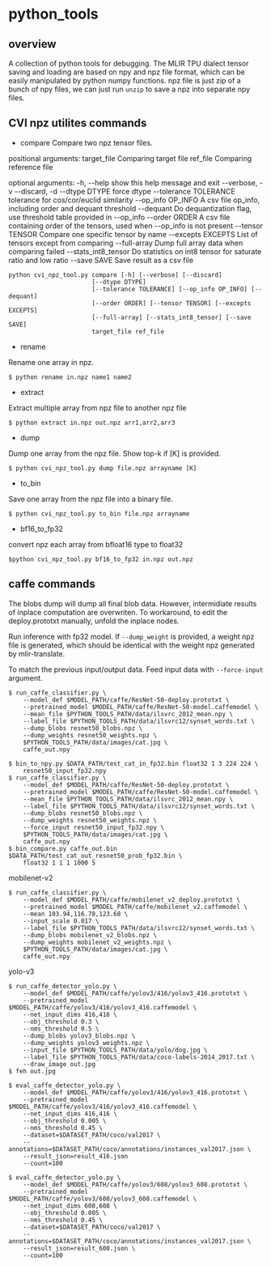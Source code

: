 # python_tools

## overview

A collection of python tools for debugging. The MLIR TPU dialect tensor saving and loading are based on npy and npz file format, which can be easily manipulated by python numpy functions. npz file is just zip of a bunch of npy files, we can just run `unzip` to save a npz into separate npy files.

## CVI npz utilites commands

* compare
Compare two npz tensor files.

positional arguments:
  target_file           Comparing target file
  ref_file              Comparing reference file

optional arguments:
  -h, --help            show this help message and exit
  --verbose, -v
  --discard, -d
  --dtype DTYPE         force dtype
  --tolerance TOLERANCE
                        tolerance for cos/cor/euclid similarity
  --op_info OP_INFO     A csv file op_info, including order and dequant
                        threshold
  --dequant             Do dequantization flag, use threshold table provided
                        in --op_info
  --order ORDER         A csv file containing order of the tensors, used when
                        --op_info is not present
  --tensor TENSOR       Compare one specific tensor by name
  --excepts EXCEPTS     List of tensors except from comparing
  --full-array          Dump full array data when comparing failed
  --stats_int8_tensor   Do statistics on int8 tensor for saturate ratio and
                        low ratio
  --save SAVE           Save result as a csv file

```
python cvi_npz_tool.py compare [-h] [--verbose] [--discard]
                       [--dtype DTYPE]
                       [--tolerance TOLERANCE] [--op_info OP_INFO] [--dequant]
                       [--order ORDER] [--tensor TENSOR] [--excepts EXCEPTS]
                       [--full-array] [--stats_int8_tensor] [--save SAVE]
                       target_file ref_file
```

* rename

Rename one array in npz.

```
$ python rename in.npz name1 name2
```

* extract

Extract multiple array from npz file to another npz file
```
$ python extract in.npz out.npz arr1,arr2,arr3
```

*  dump

Dump one array from the npz file. Show top-k if [K] is provided.
```
$ python cvi_npz_tool.py dump file.npz arrayname [K]
```

* to_bin

Save one array from the npz file into a binary file.
```
$ python cvi_npz_tool.py to_bin file.npz arrayname
```

* bf16_to_fp32

convert npz each array from bfloat16 type to float32

```
$python cvi_npz_tool.py bf16_to_fp32 in.npz out.npz
```

## caffe commands

The blobs dump will dump all final blob data. However, intermidiate results of inplace computation are overwriten. To workaround, to edit the deploy.prototxt manually, unfold the inplace nodes.

Run inference with fp32 model. If `--dump_weight` is provided, a weight npz file is generated, which should be identical with the weight npz generated by mlir-translate.

To match the previous input/output data. Feed input data with `--force-input` argument.

```
$ run_caffe_classifier.py \
    --model_def $MODEL_PATH/caffe/ResNet-50-deploy.prototxt \
    --pretrained_model $MODEL_PATH/caffe/ResNet-50-model.caffemodel \
    --mean_file $PYTHON_TOOLS_PATH/data/ilsvrc_2012_mean.npy \
    --label_file $PYTHON_TOOLS_PATH/data/ilsvrc12/synset_words.txt \
    --dump_blobs resnet50_blobs.npz \
    --dump_weights resnet50_weights.npz \
    $PYTHON_TOOLS_PATH/data/images/cat.jpg \
    caffe_out.npy

$ bin_to_npy.py $DATA_PATH/test_cat_in_fp32.bin float32 1 3 224 224 \
    resnet50_input_fp32.npy
$ run_caffe_classifier.py \
    --model_def $MODEL_PATH/caffe/ResNet-50-deploy.prototxt \
    --pretrained_model $MODEL_PATH/caffe/ResNet-50-model.caffemodel \
    --mean_file $PYTHON_TOOLS_PATH/data/ilsvrc_2012_mean.npy \
    --label_file $PYTHON_TOOLS_PATH/data/ilsvrc12/synset_words.txt \
    --dump_blobs resnet50_blobs.npz \
    --dump_weights resnet50_weights.npz \
    --force_input resnet50_input_fp32.npy \
    $PYTHON_TOOLS_PATH/data/images/cat.jpg \
    caffe_out.npy
$ bin_compare.py caffe_out.bin $DATA_PATH/test_cat_out_resnet50_prob_fp32.bin \
    float32 1 1 1 1000 5
```

mobilenet-v2
```
$ run_caffe_classifier.py \
    --model_def $MODEL_PATH/caffe/mobilenet_v2_deploy.prototxt \
    --pretrained_model $MODEL_PATH/caffe/mobilenet_v2.caffemodel \
    --mean 103.94,116.78,123.68 \
    --input_scale 0.017 \
    --label_file $PYTHON_TOOLS_PATH/data/ilsvrc12/synset_words.txt \
    --dump_blobs mobilenet_v2_blobs.npz \
    --dump_weights mobilenet_v2_weights.npz \
    $PYTHON_TOOLS_PATH/data/images/cat.jpg \
    caffe_out.npy
```

yolo-v3
```
$ run_caffe_detector_yolo.py \
    --model_def $MODEL_PATH/caffe/yolov3/416/yolov3_416.prototxt \
    --pretrained_model $MODEL_PATH/caffe/yolov3/416/yolov3_416.caffemodel \
    --net_input_dims 416,416 \
    --obj_threshold 0.3 \
    --nms_threshold 0.5 \
    --dump_blobs yolov3_blobs.npz \
    --dump_weights yolov3_weights.npz \
    --input_file $PYTHON_TOOLS_PATH/data/yolo/dog.jpg \
    --label_file $PYTHON_TOOLS_PATH/data/coco-labels-2014_2017.txt \
    --draw_image out.jpg
$ feh out.jpg
```

```
$ eval_caffe_detector_yolo.py \
    --model_def $MODEL_PATH/caffe/yolov3/416/yolov3_416.prototxt \
    --pretrained_model $MODEL_PATH/caffe/yolov3/416/yolov3_416.caffemodel \
    --net_input_dims 416,416 \
    --obj_threshold 0.005 \
    --nms_threshold 0.45 \
    --dataset=$DATASET_PATH/coco/val2017 \
    --annotations=$DATASET_PATH/coco/annotations/instances_val2017.json \
    --result_json=result_416.json
    --count=100

$ eval_caffe_detector_yolo.py \
    --model_def $MODEL_PATH/caffe/yolov3/608/yolov3_608.prototxt \
    --pretrained_model $MODEL_PATH/caffe/yolov3/608/yolov3_608.caffemodel \
    --net_input_dims 608,608 \
    --obj_threshold 0.005 \
    --nms_threshold 0.45 \
    --dataset=$DATASET_PATH/coco/val2017 \
    --annotations=$DATASET_PATH/coco/annotations/instances_val2017.json \
    --result_json=result_608.json \
    --count=100
```
